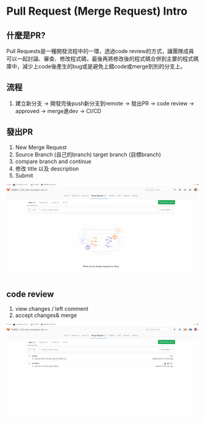 # Pull Request (Merge Request) Intro

## 什麼是PR?
Pull Requests是一種開發流程中的一環，透過code review的方式，讓團隊成員可以一起討論、審查、修改程式碼，最後再將修改後的程式碼合併到主要的程式碼庫中，減少上code後產生的bug或是避免上錯code或merge到別的分支上。

## 流程

1. 建立新分支 -> 開發完後push新分支到remote -> 發出PR -> code review -> approved -> merge進dev -> CI/CD

## 發出PR

1. New Merge Request
2. Source Branch (自己的branch) target branch (目標branch)
3. compare branch and continue
4. 修改 title 以及 description 
5. Submit


![Alt text](images/pr-demo.gif)

## code review

1. view changes / left comment
2. accept changes& merge

![Alt text](images/pr-review.gif)
